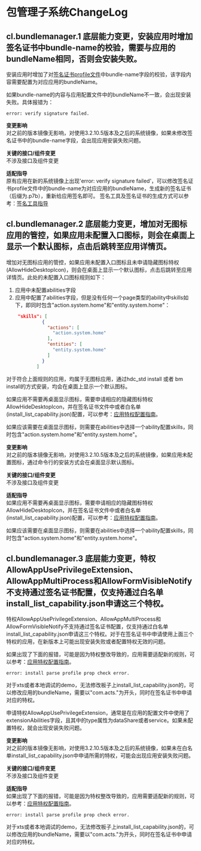 # 包管理子系统ChangeLog

## cl.bundlemanager.1 底层能力变更，安装应用时增加签名证书中bundle-name的校验，需要与应用的bundleName相同，否则会安装失败。

安装应用时增加了对[签名证书profile文件](../../../application-dev/security/app-provision-structure.md)中bundle-name字段的校验，该字段内容需要配置为对应应用的bundleName。

如果bundle-name的内容与应用配置文件中的bundleName不一致，会出现安装失败。具体报错为：
```
error: verify signature failed.
```

**变更影响**<br>
对之前的版本镜像无影响，对使用3.2.10.5版本及之后的系统镜像，如果未修改签名证书中的bundle-name字段，会出现应用安装失败问题。

**关键的接口/组件变更**<br>
不涉及接口及组件变更

**适配指导**<br>
原有应用在新的系统镜像上出现'error: verify signature failed'，可以修改签名证书profile文件中的bundle-name为对应应用的bundleName，生成新的签名证书（后缀为.p7b），重新给应用签名即可。
签名工具及签名证书的生成方式可以参考：[签名工具指导](../../../application-dev/security/hapsigntool-guidelines.md)

## cl.bundlemanager.2 底层能力变更，增加对无图标应用的管控，如果应用未配置入口图标，则会在桌面上显示一个默认图标，点击后跳转至应用详情页。

增加对无图标应用的管控，如果应用未配置入口图标且未申请隐藏图标特权(AllowHideDesktopIcon)，则会在桌面上显示一个默认图标，点击后跳转至应用详情页。此处的未配置入口图标规则如下：
1. 应用中未配置abilities字段
2. 应用中配置了abilities字段，但是没有任何一个page类型的ability中skills如下，即同时包含"action.system.home"和"entity.system.home"：
    ```json
     "skills": [
              {
                "actions": [
                  "action.system.home"
                ],
                "entities": [
                  "entity.system.home"
                ]
              }
            ]
    ```
对于符合上面规则的应用，均属于无图标应用，通过hdc_std install 或者 bm install的方式安装，均会在桌面上显示一个默认图标。

如果应用不需要再桌面显示图标，需要申请相应的隐藏图标特权AllowHideDesktopIcon，并在签名证书文件中或者白名单(install_list_capability.json)配置，可以参考：[应用特权配置指南](../../../device-dev/subsystems/subsys-app-privilege-config-guide.md)。

如果应该需要在桌面显示图标，则需要在abilities中选择一个ability配置skills，同时包含"action.system.home"和"entity.system.home"。

**变更影响**<br>
对之前的版本镜像无影响，对使用3.2.10.5版本及之后的系统镜像，如果应用未配置图标，通过命令行的安装方式会在桌面显示默认图标。

**关键的接口/组件变更**<br>
不涉及接口及组件变更

**适配指导**<br>
如果应用不需要再桌面显示图标，需要申请相应的隐藏图标特权AllowHideDesktopIcon，并在签名证书文件中或者白名单(install_list_capability.json)配置，可以参考：[应用特权配置指南](../../../device-dev/subsystems/subsys-app-privilege-config-guide.md)。

如果应该需要在桌面显示图标，则需要在abilities中选择一个ability配置skills，同时包含"action.system.home"和"entity.system.home"。

## cl.bundlemanager.3 底层能力变更，特权AllowAppUsePrivilegeExtension、AllowAppMultiProcess和AllowFormVisibleNotify不支持通过签名证书配置，仅支持通过白名单install_list_capability.json申请这三个特权。

特权AllowAppUsePrivilegeExtension、AllowAppMultiProcess和AllowFormVisibleNotify不支持通过签名证书配置，仅支持通过白名单install_list_capability.json申请这三个特权。对于在签名证书中申请使用上面三个特权的应用，在新版本上可能出现安装失败或者配置特权无效的问题。

如果出现了下面的报错，可能是因为特权整改导致的，应用需要适配新的规则，可以参考：[应用特权配置指南](../../../device-dev/subsystems/subsys-app-privilege-config-guide.md)。
```
error: install parse profile prop check error.
```

对于xts或者本地调试的demo，无法修改板子上install_list_capability.json的，可以修改应用的bundleName，需要以"com.acts."为开头，同时在签名证书中申请对应的特权。

申请特权AllowAppUsePrivilegeExtension，通常是在应用的配置文件中使用了extensionAbilities字段，且其中的type属性为dataShare或者service。如果未配置特权，就会出现安装失败问题。

**变更影响**<br>
对之前的版本镜像无影响，对使用3.2.10.5版本及之后的系统镜像，如果未在白名单install_list_capability.json中申请所需的特权，可能会出现应用安装失败问题。

**关键的接口/组件变更**<br>
不涉及接口及组件变更

**适配指导**<br>
如果出现了下面的报错，可能是因为特权整改导致的，应用需要适配新的规则，可以参考：[应用特权配置指南](../../../device-dev/subsystems/subsys-app-privilege-config-guide.md)。
```
error: install parse profile prop check error.
```

对于xts或者本地调试的demo，无法修改板子上install_list_capability.json的，可以修改应用的bundleName，需要以"com.acts."为开头，同时在签名证书中申请对应的特权。
